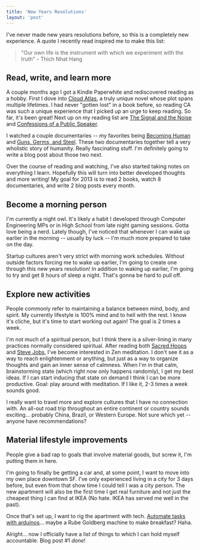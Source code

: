 ```yaml
---
title: 'New Years Resolutions'
layout: 'post'
---
```


I've never made new years resolutions before, so this is a completely new experience. A quote I recently read inspired me to make this list:

> "Our own life is the instrument with which we experiment with the truth" - Thich Nhat Hang

Read, write, and learn more
---------------------------

A couple months ago I got a Kindle Paperwhite and rediscovered reading as a hobby. First I dove into [Cloud Atlas](http://www.amazon.com/Cloud-Atlas-Novel-David-Mitchell/dp/0375507256), a truly unique novel whose plot spans multiple lifetimes. I had never "gotten lost" in a book before, so reading CA was such a unique experience that I picked up an urge to keep reading. So far, it's been great! Next up on my reading list are [The Signal and the Noise](http://www.amazon.com/Signal-Noise-Many-Predictions-Fail/dp/159420411X/ref=sr_1_1?s=books&ie=UTF8&qid=1357072711&sr=1-1&keywords=signal+and+noise) and [Confessions of a Public Speaker](http://www.amazon.com/Confessions-Public-Speaker-English/dp/1449301959/ref=sr_1_1?s=books&ie=UTF8&qid=1357072741&sr=1-1&keywords=confessions+of+a+public+speaker).

I watched a couple documentaries -- my favorites being [Becoming Human](http://video.pbs.org/video/1312522241/) and [Guns, Germs, and Steel](http://topdocumentaryfilms.com/guns-germs-and-steel/). These two documentaries together tell a very wholistic story of humanity. Really fascinating stuff. I'm definitely going to write a blog post about those two next.

Over the course of reading and watching, I've also started taking notes on everything I learn. Hopefully this will turn into better developed thoughts and more writing! My goal for 2013 is to read 2 books, watch 8 documentaries, and write 2 blog posts every month.

Become a morning person
-----------------------

I'm currently a night owl. It's likely a habit I developed through Computer Engineering MPs or in High School from late night gaming sessions. Gotta love being a nerd. Lately though, I've noticed that whenever I can wake up earlier in the morning -- usually by luck -- I'm much more prepared to take on the day.

Startup cultures aren't very strict with morning work schedules. Without outside factors forcing me to wake up earlier, I'm going to create one through this new years resolution! In addition to waking up earlier, I'm going to try and get 8 hours of sleep a night. That's gonna be hard to pull off.

Explore new activities
----------------------

People commonly refer to maintaining a balance between mind, body, and spirit. My currently lifestyle is 100% mind and to hell with the rest. I know it's cliche, but it's time to start working out again! The goal is 2 times a week.

I'm not much of a spiritual person, but I think there is a silver-lining in many practices normally considered spiritual. After reading both [Sacred Hoops](http://www.amazon.com/Sacred-Hoops-Spiritual-Lessons-Hardwood/dp/1401308813) and [Steve Jobs](http://www.amazon.com/Steve-Jobs-Walter-Isaacson/dp/1451648537/ref=sr_1_1?s=books&ie=UTF8&qid=1357072868&sr=1-1&keywords=steve+jobs), I've become interested in Zen meditation. I don't see it as a way to reach enlightenment or anything, but just as a way to organize thoughts and gain an inner sense of calmness. When I'm in that calm, brainstorming state (which right now only happens randomly), I get my best ideas. If I can start inducing that state on demand I think I can be more productive. Goal: play around with meditation. If I like it, 2-3 times a week sounds good.

I really want to travel more and explore cultures that I have no connection with. An all-out road trip throughout an entire continent or country sounds exciting... probably China, Brazil, or Western Europe. Not sure which yet -- anyone have recommendations?

Material lifestyle improvements
-------------------------------

People give a bad rap to goals that involve material goods, but screw it, I'm putting them in here.

I'm going to finally be getting a car and, at some point, I want to move into my own place downtown SF. I've only experienced living in a city for 3 days before, but even from that show time I could tell I was a city person. The new apartment will also be the first time I get real furniture and not just the cheapest thing I can find at IKEA (No hate. IKEA has served me well in the past).

Once that's set up, I want to rig the apartment with tech. [Automate tasks with arduinos](http://arduino.cc/blog/category/hacks/home-hacks/)... maybe a Rube Goldberg machine to make breakfast? Haha.


Alright... now I officially have a list of things to which I can hold myself accountable. Blog post #1 *done*!

